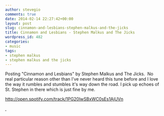 ```yaml
---
author: stevegio
comments: true
date: 2014-02-14 22:27:42+00:00
layout: post
slug: cinnamon-and-lesbians-stephen-malkus-and-the-jicks
title: Cinnamon and Lesbians - Stephen Malkus and The Jicks
wordpress_id: 482
categories:
- music
tags:
- stephen malkus
- stephen malkus and the jicks
---
```


Posting "Cinnamon and Lesbians" by Stephen Malkus and The Jicks.  No real particular reason other than I've never heard this tune before and I love the way it rumbles and stumbles it's way down the road. I pick up echoes of St. Stephen in there which is just fine by me.

http://open.spotify.com/track/1PG20lwSBxWC0sEs1AjUVn

[ ](http://open.spotify.com/track/1PG20lwSBxWC0sEs1AjUVn)
